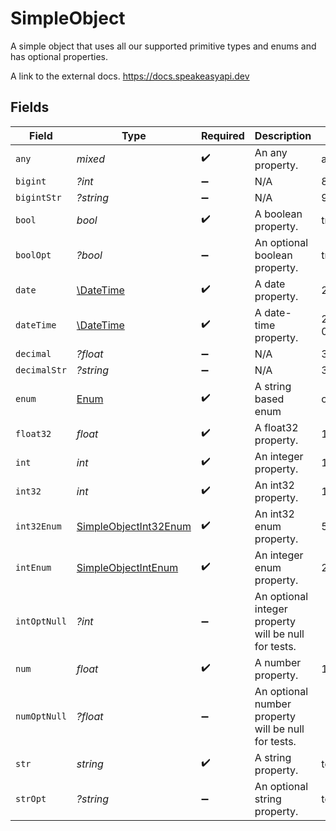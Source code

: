# SimpleObject

A simple object that uses all our supported primitive types and enums and has optional properties.

A link to the external docs.
<https://docs.speakeasyapi.dev>


## Fields

| Field                                                                 | Type                                                                  | Required                                                              | Description                                                           | Example                                                               |
| --------------------------------------------------------------------- | --------------------------------------------------------------------- | --------------------------------------------------------------------- | --------------------------------------------------------------------- | --------------------------------------------------------------------- |
| `any`                                                                 | *mixed*                                                               | :heavy_check_mark:                                                    | An any property.                                                      | any                                                                   |
| `bigint`                                                              | *?int*                                                                | :heavy_minus_sign:                                                    | N/A                                                                   | 8821239038968084                                                      |
| `bigintStr`                                                           | *?string*                                                             | :heavy_minus_sign:                                                    | N/A                                                                   | 9223372036854775808                                                   |
| `bool`                                                                | *bool*                                                                | :heavy_check_mark:                                                    | A boolean property.                                                   | true                                                                  |
| `boolOpt`                                                             | *?bool*                                                               | :heavy_minus_sign:                                                    | An optional boolean property.                                         | true                                                                  |
| `date`                                                                | [\DateTime](https://www.php.net/manual/en/class.datetime.php)         | :heavy_check_mark:                                                    | A date property.                                                      | 2020-01-01                                                            |
| `dateTime`                                                            | [\DateTime](https://www.php.net/manual/en/class.datetime.php)         | :heavy_check_mark:                                                    | A date-time property.                                                 | 2020-01-01T00:00:00.000000001Z                                        |
| `decimal`                                                             | *?float*                                                              | :heavy_minus_sign:                                                    | N/A                                                                   | 3.141592653589793                                                     |
| `decimalStr`                                                          | *?string*                                                             | :heavy_minus_sign:                                                    | N/A                                                                   | 3.14159265358979344719667586                                          |
| `enum`                                                                | [Enum](../../models/shared/Enum.md)                                   | :heavy_check_mark:                                                    | A string based enum                                                   | one                                                                   |
| `float32`                                                             | *float*                                                               | :heavy_check_mark:                                                    | A float32 property.                                                   | 1.1                                                                   |
| `int`                                                                 | *int*                                                                 | :heavy_check_mark:                                                    | An integer property.                                                  | 1                                                                     |
| `int32`                                                               | *int*                                                                 | :heavy_check_mark:                                                    | An int32 property.                                                    | 1                                                                     |
| `int32Enum`                                                           | [SimpleObjectInt32Enum](../../models/shared/SimpleObjectInt32Enum.md) | :heavy_check_mark:                                                    | An int32 enum property.                                               | 55                                                                    |
| `intEnum`                                                             | [SimpleObjectIntEnum](../../models/shared/SimpleObjectIntEnum.md)     | :heavy_check_mark:                                                    | An integer enum property.                                             | 2                                                                     |
| `intOptNull`                                                          | *?int*                                                                | :heavy_minus_sign:                                                    | An optional integer property will be null for tests.                  |                                                                       |
| `num`                                                                 | *float*                                                               | :heavy_check_mark:                                                    | A number property.                                                    | 1.1                                                                   |
| `numOptNull`                                                          | *?float*                                                              | :heavy_minus_sign:                                                    | An optional number property will be null for tests.                   |                                                                       |
| `str`                                                                 | *string*                                                              | :heavy_check_mark:                                                    | A string property.                                                    | test                                                                  |
| `strOpt`                                                              | *?string*                                                             | :heavy_minus_sign:                                                    | An optional string property.                                          | testOptional                                                          |